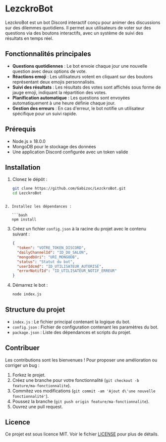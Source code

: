 # LezckroBot

LezckroBot est un bot Discord interactif conçu pour animer des discussions sur des dilemmes quotidiens. Il permet aux utilisateurs de voter sur des questions via des boutons interactifs, avec un système de suivi des résultats en temps réel.

## Fonctionnalités principales

- **Questions quotidiennes** : Le bot envoie chaque jour une nouvelle question avec deux options de vote.
- **Réactions emoji** : Les utilisateurs votent en cliquant sur des boutons représentant deux emojis personnalisés.
- **Suivi des résultats** : Les résultats des votes sont affichés sous forme de jauge emoji, indiquant la répartition des votes.
- **Planification automatique** : Les questions sont envoyées automatiquement à une heure définie chaque jour.
- **Gestion des erreurs** : En cas d'erreur, le bot notifie un utilisateur spécifique pour un suivi rapide.

## Prérequis

- Node.js ≥ 18.0.0
- MongoDB pour le stockage des données
- Une application Discord configurée avec un token valide

## Installation

1. Clonez le dépôt :

   ```bash
   git clone https://github.com/Gabizoc/LezckroBot.git
   cd LezckroBot
```

2. Installez les dépendances :

   ```bash
   npm install
   ```

3. Créez un fichier `config.json` à la racine du projet avec le contenu suivant :

   ```json
   {
     "token": "VOTRE_TOKEN_DISCORD",
     "dailyChannelId": "ID_DU_SALON",
     "mongodbUri": "URI_MONGODB",
     "status": "Statut du bot",
     "userIdcmd": "ID_UTILISATEUR_AUTORISÉ",
     "errorNotifId": "ID_UTILISATEUR_NOTIF_ERREUR"
   }
   ```

4. Démarrez le bot :

   ```bash
   node index.js
   ```

## Structure du projet

* `index.js` : Le fichier principal contenant la logique du bot.
* `config.json` : Fichier de configuration contenant les paramètres du bot.
* `package.json` : Liste des dépendances et scripts du projet.

## Contribuer

Les contributions sont les bienvenues ! Pour proposer une amélioration ou corriger un bug :

1. Forkez le projet.
2. Créez une branche pour votre fonctionnalité (`git checkout -b feature/ma-fonctionnalite`).
3. Commitez vos modifications (`git commit -am 'Ajout d\'une nouvelle fonctionnalité'`).
4. Poussez la branche (`git push origin feature/ma-fonctionnalite`).
5. Ouvrez une pull request.

## Licence

Ce projet est sous licence MIT. Voir le fichier [LICENSE](LICENSE) pour plus de détails.
